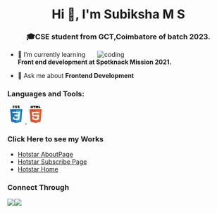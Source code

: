 <h1 align="center">Hi 👋, I'm Subiksha M S</h1>
<h3 align="center">🎓CSE student from GCT,Coimbatore of batch 2023.</h3>
<img align="right" alt="coding" width="300" src="https://cdn.dribbble.com/users/1314475/screenshots/3031368/me.gif">

- 🌱 I’m currently learning **Front end development at Spotknack Mission 2021.**

- 💬 Ask me about **Frontend Development**




<h3 align="left">Languages and Tools:</h3>
<p align="left"> <a href="https://www.w3schools.com/css/" target="_blank"> <img src="https://raw.githubusercontent.com/devicons/devicon/master/icons/css3/css3-original-wordmark.svg" alt="css3" width="40" height="40"/> </a> <a href="https://www.w3.org/html/" target="_blank"> <img src="https://raw.githubusercontent.com/devicons/devicon/master/icons/html5/html5-original-wordmark.svg" alt="html5" width="40" height="40"/> </a> </p>
<h3>Click Here to see my Works</h3>
<ul>
  <li><a href="https://serene-booth-d45bba.netlify.app/">Hotstar AboutPage</a></li>
  <li><a href="https://sharp-mccarthy-2516c9.netlify.app/">Hotstar Subscribe Page </a></li> 
  <li><a href="https://relaxed-mahavira-5d62f1.netlify.app/">Hotstar Home</a> </li> 
 </ul>
<h3>Connect Through</h3>

  
  <a href="https://www.linkedin.com/in/subiksha-m-s-a978171b0/">
   <img src="https://img.icons8.com/bubbles/50/000000/linkedin.png"/ align="left">
  </a> 
 <a href="mailto:subikshams2001@gmail.com.com"><img src="https://static.javatpoint.com/computer/images/e-mail.png"/ width="30px"> 
  </a>
